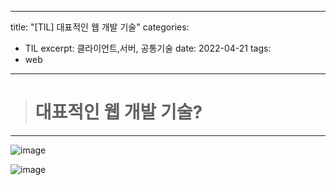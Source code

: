 
---
title: "[TIL] 대표적인 웹 개발 기술"
categories: 
  - TIL
excerpt: 클라이언트,서버, 공통기술
date: 2022-04-21
tags:
- web
---




> # 대표적인 웹 개발 기술?
---

![image](https://user-images.githubusercontent.com/76837780/164411989-8c4f2097-88ef-43dc-918a-a8f53ccdfce3.png)

![image](https://user-images.githubusercontent.com/76837780/164412115-d0bb322a-92d6-445d-835a-5360fc5bd5f6.png)


